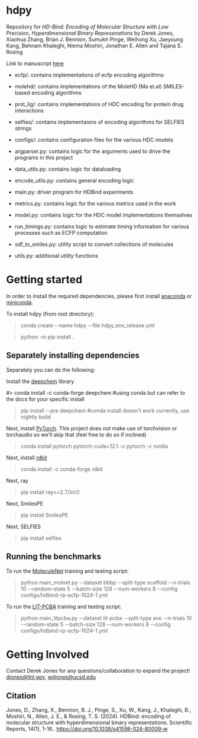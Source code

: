 # hdpy 

Repository for *HD-Bind: Encoding of Molecular Structure with Low Precision, Hyperdimensional Binary Represenations* by Derek Jones, Xiaohua Zhang, Brian J. Bennion, Sumukh Pinge, Weihong Xu, Jaeyoung Kang, Behnam Khaleghi, Niema Moshiri, Jonathan E. Allen and Tajana S. Rosing


Link to manuscript [here](https://www.nature.com/articles/s41598-024-80009-w)

- ecfp/: contains implementations of ecfp encoding algorithms
- molehd/: contains implementations of the MoleHD (Ma et.al) SMILES-based encoding algorithms
- prot_lig/: contains implementations of HDC encoding for protein drug interactions
- selfies/: contains implementaions of encoding algorithms for SELFIES strings
- configs/: contains configuration files for the various HDC models

- argparser.py: contains logic for the arguments used to drive the programs in this project
- data_utils.py: contains logic for dataloading 
- encode_utils.py: contains general encoding logic
- main.py: driver program for HDBind experiments
- metrics.py: contains logic for the various metrics used in the work
- model.py: contains logic for the HDC model implementations themselves
- run_timings.py: contains logic to estimate timing information for various processes such as ECFP computation
- sdf_to_smiles.py: utility script to convert collections of molecules
- utils.py: additional utility functions



# Getting started

In order to install the required dependencies, please first install [anaconda](https://docs.anaconda.com/free/anaconda/install/index.html) or [miniconda](https://docs.conda.io/projects/miniconda/en/latest/miniconda-install.html).



To install hdpy (from root directory):

> conda create --name hdpy --file hdpy_env_release.yml

> python -m pip install . 





## Separately installing dependencies

Separately you can do the following: 

Install the [deepchem](https://github.com/deepchem/deepchem) library 

#> conda install -c conda-forge deepchem #using conda but can refer to the docs for your specific install 
> pip install --pre deepchem #conda install doesn't work currently, use nightly build

Next, install [PyTorch](https://pytorch.org/). This project does not make use of torchvision or torchaudio so we'll skip that (feel free to do so if inclined)
> conda install pytorch pytorch-cuda=12.1 -c pytorch -c nvidia

Next, install [rdkit](https://www.rdkit.org/docs/Install.html#cross-platform-using-conda)
> conda install -c conda-forge rdkit


Next, ray 
> pip install ray==2.7.0rc0 

Next, SmilesPE
> pip install SmilesPE 

Next, SELFIES

> pip install selfies






## Running the benchmarks

To run the [MoleculeNet](https://moleculenet.org/) training and testing script:

> python main_molnet.py --dataset bbbp --split-type scaffold --n-trials 10 --random-state 5 --batch-size 128 --num-workers 8 --config configs/hdbind-rp-ecfp-1024-1.yml


To run the [LIT-PCBA](https://drugdesign.unistra.fr/LIT-PCBA/) training and testing script:

> python main_litpcba.py --dataset lit-pcba --split-type ave --n-trials 10 --random-state 5 --batch-size 128 --num-workers 8 --config configs/hdbind-rp-ecfp-1024-1.yml


# Getting Involved

Contact Derek Jones for any questions/collaboration to expand the project! djones@llnl.gov, wdjones@ucsd.edu


## Citation

Jones, D., Zhang, X., Bennion, B. J., Pinge, S., Xu, W., Kang, J., Khaleghi, B., Moshiri, N., Allen, J. E., & Rosing, T. S. (2024). HDBind: encoding of molecular structure with hyperdimensional binary representations. Scientific Reports, 14(1), 1-16.. https://doi.org/10.1038/s41598-024-80009-w
